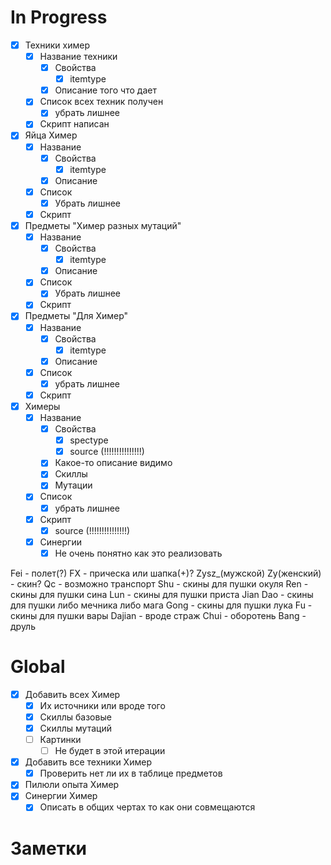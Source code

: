 
# In Progress
- [x] Техники химер
	- [x] Название техники
		- [x] Свойства
			- [x] itemtype
		- [x] Описание того что дает
	- [x] Список всех техник получен
		- [x] убрать лишнее
	- [x] Скрипт написан

- [x] Яйца Химер
	- [x] Название
		- [x] Свойства
			- [x] itemtype
		- [x] Описание
	- [x] Список
		- [x] Убрать лишнее
	- [x] Скрипт
- [x] Предметы "Химер разных мутаций"
	- [x] Название
		- [x] Свойства
			- [x] itemtype
		- [x] Описание
	- [x] Список
		- [x] Убрать лишнее
	- [x] Скрипт
- [x] Предметы "Для Химер"
	- [x] Название
		- [x] Свойства
			- [x] itemtype
		- [x] Описание
	- [x] Список
		- [x] убрать лишнее
	- [x] Скрипт
- [x] Химеры
	- [x] Название
		- [x] Свойства
			- [x] spectype
			- [x] source (!!!!!!!!!!!!!!!)
		- [x] Какое-то описание видимо
		- [x] Скиллы
		- [x] Мутации
	- [x] Список
		- [x] убрать лишнее
	- [x] Скрипт
		- [x] source (!!!!!!!!!!!!!!!)
	- [x] Синергии
		- [x] Не очень понятно как это реализовать

Fei - полет(?)
FX - прическа или шапка(+)?
Zysz_(мужской)  Zy(женский) - скин?
Qc - возможно транспорт
Shu - скины для пушки окуля
Ren - скины для пушки сина
Lun - скины для пушки приста
Jian Dao - скины для пушки либо мечника либо мага
Gong - скины для пушки лука
Fu - скины для пушки вары
Dajian - вроде страж
Chui - оборотень
Bang - друль

# Global
- [x] Добавить всех Химер
	- [x] Их источники или вроде того
	- [x] Скиллы базовые
	- [x] Скиллы мутаций
	- [ ] Картинки
		- [ ] Не будет в этой итерации
- [x] Добавить все техники Химер
	- [x] Проверить нет ли их в таблице предметов
- [x] Пилюли опыта Химер
- [x] Синергии Химер
	- [x] Описать в общих чертах то как они совмещаются

# Заметки






